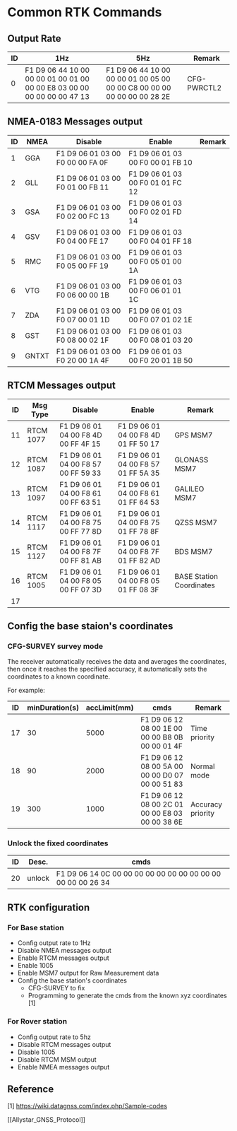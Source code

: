 # Common RTK Commands

## Output Rate

| ID | 1Hz | 5Hz | Remark |
|----|-----|-----|---------|
| 0 | F1 D9 06 44 10 00 00 00 01 00 01 00 00 00 E8 03 00 00 00 00 00 00 47 13 | F1 D9 06 44 10 00 00 00 01 00 05 00 00 00 C8 00 00 00 00 00 00 00 28 2E | CFG-PWRCTL2 |

## NMEA-0183 Messages output

| ID | NMEA | Disable | Enable | Remark |
|----|------|---------|---------|---------|
| 1 | GGA | F1 D9 06 01 03 00 F0 00 00 FA 0F | F1 D9 06 01 03 00 F0 00 01 FB 10 | |
| 2 | GLL | F1 D9 06 01 03 00 F0 01 00 FB 11 | F1 D9 06 01 03 00 F0 01 01 FC 12 | |
| 3 | GSA | F1 D9 06 01 03 00 F0 02 00 FC 13 | F1 D9 06 01 03 00 F0 02 01 FD 14 | |
| 4 | GSV | F1 D9 06 01 03 00 F0 04 00 FE 17 | F1 D9 06 01 03 00 F0 04 01 FF 18 | |
| 5 | RMC | F1 D9 06 01 03 00 F0 05 00 FF 19 | F1 D9 06 01 03 00 F0 05 01 00 1A | |
| 6 | VTG | F1 D9 06 01 03 00 F0 06 00 00 1B | F1 D9 06 01 03 00 F0 06 01 01 1C | |
| 7 | ZDA | F1 D9 06 01 03 00 F0 07 00 01 1D | F1 D9 06 01 03 00 F0 07 01 02 1E | |
| 8 | GST | F1 D9 06 01 03 00 F0 08 00 02 1F | F1 D9 06 01 03 00 F0 08 01 03 20 | |
| 9 | GNTXT | F1 D9 06 01 03 00 F0 20 00 1A 4F | F1 D9 06 01 03 00 F0 20 01 1B 50 | |

## RTCM Messages output

| ID | Msg Type | Disable | Enable | Remark |
|----|----------|---------|---------|---------|
| 11 | RTCM 1077 | F1 D9 06 01 04 00 F8 4D 00 FF 4F 15 | F1 D9 06 01 04 00 F8 4D 01 FF 50 17 | GPS MSM7 |
| 12 | RTCM 1087 | F1 D9 06 01 04 00 F8 57 00 FF 59 33 | F1 D9 06 01 04 00 F8 57 01 FF 5A 35 | GLONASS MSM7 |
| 13 | RTCM 1097 | F1 D9 06 01 04 00 F8 61 00 FF 63 51 | F1 D9 06 01 04 00 F8 61 01 FF 64 53 | GALILEO MSM7 |
| 14 | RTCM 1117 | F1 D9 06 01 04 00 F8 75 00 FF 77 8D | F1 D9 06 01 04 00 F8 75 01 FF 78 8F | QZSS MSM7 |
| 15 | RTCM 1127 | F1 D9 06 01 04 00 F8 7F 00 FF 81 AB | F1 D9 06 01 04 00 F8 7F 01 FF 82 AD | BDS MSM7 |
| 16 | RTCM 1005 | F1 D9 06 01 04 00 F8 05 00 FF 07 3D | F1 D9 06 01 04 00 F8 05 01 FF 08 3F | BASE Station Coordinates |
| 17 |  |  |  |  |

## Config the base staion's coordinates

### CFG-SURVEY survey mode

The receiver automatically receives the data and averages the coordinates, then once it reaches the specified accuracy, it automatically sets the coordinates to a known coordinate.

For example:

| ID | minDuration(s) | accLimit(mm) | cmds | Remark |
|----|----------------|---------------|--------|---------|
| 17 | 30 | 5000 | F1 D9 06 12 08 00 1E 00 00 00 B8 0B 00 00 01 4F | Time priority |
| 18 | 90 | 2000 | F1 D9 06 12 08 00 5A 00 00 00 D0 07 00 00 51 83 | Normal mode |
| 19 | 300 | 1000 | F1 D9 06 12 08 00 2C 01 00 00 E8 03 00 00 38 6E | Accuracy priority |

### Unlock the fixed coordinates

| ID | Desc. | cmds |
|----|-------|------|
| 20 | unlock | F1 D9 06 14 0C 00 00 00 00 00 00 00 00 00 00 00 00 00 26 34 |



## RTK configuration

### For Base station

- Config output rate to 1Hz
- Disable NMEA messages output
- Enable RTCM messages output
- Enable 1005
- Enable MSM7 output for Raw Measurement data
- Config the base station's coordinates
  - CFG-SURVEY to fix
  - Programming to generate the cmds from the known xyz coordinates [1]

### For Rover station

- Config output rate to 5hz
- Disable RTCM messages output
- Disable 1005
- Disable RTCM MSM output
- Enable NMEA messages output

## Reference

[1] https://wiki.datagnss.com/index.php/Sample-codes

[[Allystar_GNSS_Protocol]]
